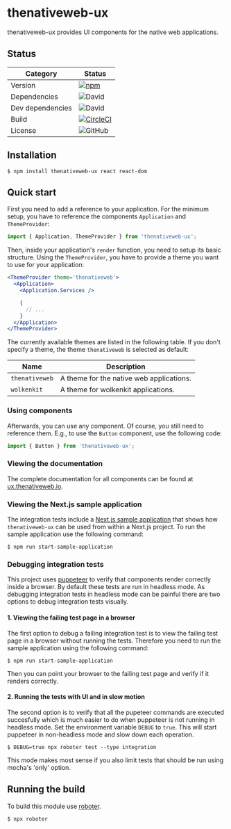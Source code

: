# thenativeweb-ux

thenativeweb-ux provides UI components for the native web applications.

## Status

| Category         | Status                                                                                                                                                     |
| ---------------- | ---------------------------------------------------------------------------------------------------------------------------------------------------------- |
| Version          | [![npm](https://img.shields.io/npm/v/thenativeweb-ux)](https://www.npmjs.com/package/thenativeweb-ux)                                                      |
| Dependencies     | ![David](https://img.shields.io/david/thenativeweb/thenativeweb-ux)                                                                                        |
| Dev dependencies | ![David](https://img.shields.io/david/dev/thenativeweb/thenativeweb-ux)                                                                                    |
| Build            | [![CircleCI](https://img.shields.io/circleci/build/github/thenativeweb/thenativeweb-ux)](https://circleci.com/gh/thenativeweb/thenativeweb-ux/tree/master) |
| License          | ![GitHub](https://img.shields.io/github/license/thenativeweb/thenativeweb-ux)                                                                              |

## Installation

```shell
$ npm install thenativeweb-ux react react-dom
```

## Quick start

First you need to add a reference to your application. For the minimum setup, you have to reference the components `Application` and `ThemeProvider`:

```javascript static
import { Application, ThemeProvider } from 'thenativeweb-ux';
```

Then, inside your application's `render` function, you need to setup its basic structure. Using the `ThemeProvider`, you have to provide a theme you want to use for your application:

```jsx static
<ThemeProvider theme='thenativeweb'>
  <Application>
    <Application.Services />

    {
      // ...
    }
  </Application>
</ThemeProvider>
```

The currently available themes are listed in the following table. If you don't specify a theme, the theme `thenativeweb` is selected as default:

| Name           | Description                              |
| -------------- | ---------------------------------------- |
| `thenativeweb` | A theme for the native web applications. |
| `wolkenkit`    | A theme for wolkenkit applications.      |

### Using components

Afterwards, you can use any component. Of course, you still need to reference them. E.g., to use the `Button` component, use the following code:

```javascript static
import { Button } from 'thenativeweb-ux';
```

### Viewing the documentation

The complete documentation for all components can be found at [ux.thenativeweb.io](https://ux.thenativeweb.io).

### Viewing the Next.js sample application

The integration tests include a [Next.js sample application](test/shared/sampleApplication) that shows how `thenativeweb-ux` can be used from within a Next.js project. To run the sample application use the following command:

```shell
$ npm run start-sample-application
```

### Debugging integration tests

This project uses [puppeteer](https://github.com/GoogleChrome/puppeteer) to verify that components render correctly inside a browser. By default these tests are run in headless mode. As debugging integration tests in headless mode can be painful there are two options to debug integration tests visually.

#### 1. Viewing the failing test page in a browser

The first option to debug a failing integration test is to view the failing test page in a browser without running the tests. Therefore you need to run the sample application using the following command:

```shell
$ npm run start-sample-application
```

Then you can point your browser to the failing test page and verify if it renders correctly.

#### 2. Running the tests with UI and in slow motion

The second option is to verify that all the pupeteer commands are executed succesfully which is much easier to do when puppeteer is not running in headless mode. Set the environment variable `DEBUG` to `true`. This will start puppeteer in non-headless mode and slow down each operation.

```shell
$ DEBUG=true npx roboter test --type integration
```

This mode makes most sense if you also limit tests that should be run using mocha's 'only' option.

## Running the build

To build this module use [roboter](https://www.npmjs.com/package/roboter).

```shell
$ npx roboter
```
